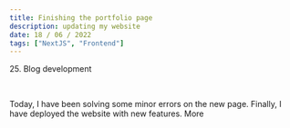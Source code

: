 ```yaml
---
title: Finishing the portfolio page
description: updating my website
date: 18 / 06 / 2022
tags: ["NextJS", "Frontend"]
---
```


<p>25. Blog development</p>

<br/>
<p> Today, I have been solving some minor errors on the new page. Finally, I have deployed the website with new features. More 
</p>